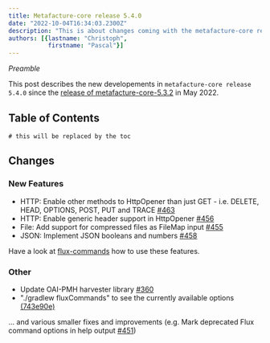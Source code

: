 ```yaml
---
title: Metafacture-core release 5.4.0
date: "2022-10-04T16:34:03.2300Z"
description: "This is about changes coming with the metafacture-core release 5.4.0"
authors: [{lastname: "Christoph",
           firstname: "Pascal"}]
---
```


*Preamble*

This post describes the new developements in `metafacture-core release 5.4.0` since the [release
of metafacture-core-5.3.2](https://blog.metafacture.org/metafacture-core-5.3.2/) in May 2022.

## Table of Contents

```toc
# this will be replaced by the toc
```

## Changes

### New Features

- HTTP: Enable other methods to HttpOpener than just GET - i.e. DELETE, HEAD, OPTIONS, POST, PUT and TRACE [#463](https://github.com/metafacture/metafacture-core/issues/463)
- HTTP: Enable generic header support in HttpOpener [#456](https://github.com/metafacture/metafacture-core/issues/456)
- File: Add support for compressed files as FileMap input [#455](https://github.com/metafacture/metafacture-core/pull/455)
- JSON: Implement JSON booleans and numbers [#458](https://github.com/metafacture/metafacture-core/pull/458)

Have a look at [flux-commands](https://github.com/metafacture/metafacture-documentation/blob/master/flux-commands.md) how to use these features.

### Other

- Update OAI-PMH harvester library [#360](https://github.com/metafacture/metafacture-core/issues/360)
- "./gradlew fluxCommands" to see the currently available options [(743e90e)](https://github.com/metafacture/metafacture-core/commit/743e90e54d5f63e3a4209e1afe248456d763d0d7)

... and various smaller fixes and improvements (e.g. Mark deprecated Flux command options in help output [#451](https://github.com/metafacture/metafacture-core/pull/451))
